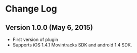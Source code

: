 # Change Log

## Version 1.0.0 (May 6, 2015)

* First version of plugin
* Supports iOS 1.4.1 Movintracks SDK and android 1.4 SDK.
